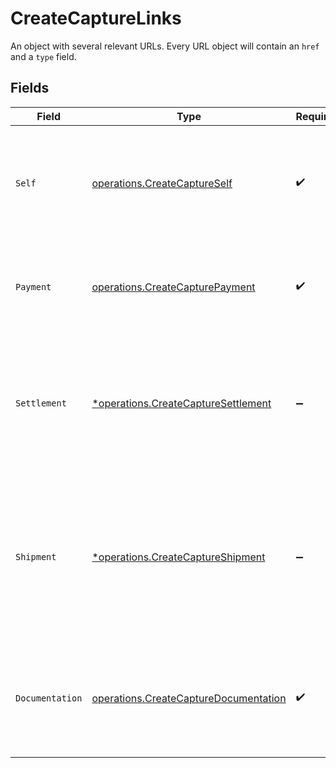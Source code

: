 # CreateCaptureLinks

An object with several relevant URLs. Every URL object will contain an `href` and a `type` field.


## Fields

| Field                                                                                                                                     | Type                                                                                                                                      | Required                                                                                                                                  | Description                                                                                                                               |
| ----------------------------------------------------------------------------------------------------------------------------------------- | ----------------------------------------------------------------------------------------------------------------------------------------- | ----------------------------------------------------------------------------------------------------------------------------------------- | ----------------------------------------------------------------------------------------------------------------------------------------- |
| `Self`                                                                                                                                    | [operations.CreateCaptureSelf](../../models/operations/createcaptureself.md)                                                              | :heavy_check_mark:                                                                                                                        | In v2 endpoints, URLs are commonly represented as objects with an `href` and `type` field.                                                |
| `Payment`                                                                                                                                 | [operations.CreateCapturePayment](../../models/operations/createcapturepayment.md)                                                        | :heavy_check_mark:                                                                                                                        | The API resource URL of the [payment](get-payment) that this capture belongs to.                                                          |
| `Settlement`                                                                                                                              | [*operations.CreateCaptureSettlement](../../models/operations/createcapturesettlement.md)                                                 | :heavy_minus_sign:                                                                                                                        | The API resource URL of the [settlement](get-settlement) this capture has been settled with. Not present if<br/>not yet settled.          |
| `Shipment`                                                                                                                                | [*operations.CreateCaptureShipment](../../models/operations/createcaptureshipment.md)                                                     | :heavy_minus_sign:                                                                                                                        | The API resource URL of the [shipment](get-shipment) this capture is associated with. Not present if<br/>it isn't associated with a shipment. |
| `Documentation`                                                                                                                           | [operations.CreateCaptureDocumentation](../../models/operations/createcapturedocumentation.md)                                            | :heavy_check_mark:                                                                                                                        | In v2 endpoints, URLs are commonly represented as objects with an `href` and `type` field.                                                |